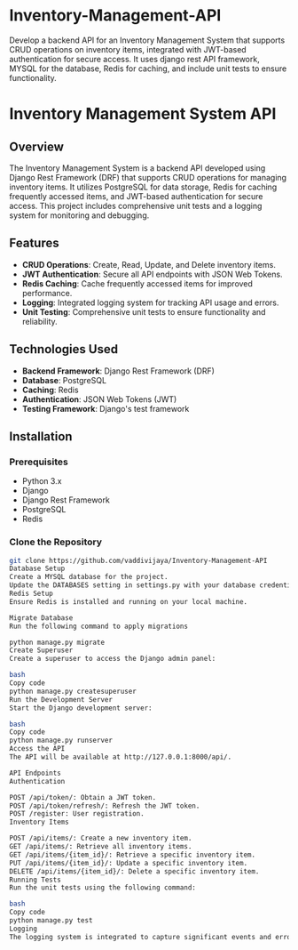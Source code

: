 # Inventory-Management-API
Develop a backend API for an Inventory Management System that supports CRUD operations on inventory items, integrated with JWT-based authentication for secure access. It uses django rest API framework, MYSQL for the database, Redis for caching, and include unit tests to ensure functionality. 
# Inventory Management System API

## Overview

The Inventory Management System is a backend API developed using Django Rest Framework (DRF) that supports CRUD operations for managing inventory items. It utilizes PostgreSQL for data storage, Redis for caching frequently accessed items, and JWT-based authentication for secure access. This project includes comprehensive unit tests and a logging system for monitoring and debugging.

## Features

- **CRUD Operations**: Create, Read, Update, and Delete inventory items.
- **JWT Authentication**: Secure all API endpoints with JSON Web Tokens.
- **Redis Caching**: Cache frequently accessed items for improved performance.
- **Logging**: Integrated logging system for tracking API usage and errors.
- **Unit Testing**: Comprehensive unit tests to ensure functionality and reliability.

## Technologies Used

- **Backend Framework**: Django Rest Framework (DRF)
- **Database**: PostgreSQL
- **Caching**: Redis
- **Authentication**: JSON Web Tokens (JWT)
- **Testing Framework**: Django's test framework

## Installation

### Prerequisites

- Python 3.x
- Django
- Django Rest Framework
- PostgreSQL
- Redis

### Clone the Repository

```bash
git clone https://github.com/vaddivijaya/Inventory-Management-API
Database Setup
Create a MYSQL database for the project.
Update the DATABASES setting in settings.py with your database credentials.
Redis Setup
Ensure Redis is installed and running on your local machine.

Migrate Database
Run the following command to apply migrations

python manage.py migrate
Create Superuser
Create a superuser to access the Django admin panel:

bash
Copy code
python manage.py createsuperuser
Run the Development Server
Start the Django development server:

bash
Copy code
python manage.py runserver
Access the API
The API will be available at http://127.0.0.1:8000/api/.

API Endpoints
Authentication

POST /api/token/: Obtain a JWT token.
POST /api/token/refresh/: Refresh the JWT token.
POST /register: User registration.
Inventory Items

POST /api/items/: Create a new inventory item.
GET /api/items/: Retrieve all inventory items.
GET /api/items/{item_id}/: Retrieve a specific inventory item.
PUT /api/items/{item_id}/: Update a specific inventory item.
DELETE /api/items/{item_id}/: Delete a specific inventory item.
Running Tests
Run the unit tests using the following command:

bash
Copy code
python manage.py test
Logging
The logging system is integrated to capture significant events and errors. Logs can be found in the configured logging directory.
